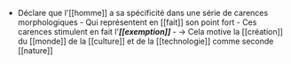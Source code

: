 - Déclare que l'[[homme]] a sa spécificité dans une série de carences morphologiques
      - Qui représentent en [[fait]] son point fort
        - Ces carences stimulent en fait l'***[[exemption]]***
          - → Cela motive la [[création]] du [[monde]] de la [[culture]] et de la [[technologie]] comme seconde [[nature]]